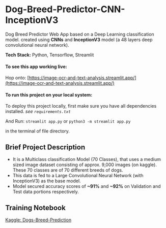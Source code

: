 # Dog-Breed-Predictor-CNN-InceptionV3
Dog Breed Predictor Web App based on a Deep Learning classification model. created using **CNNs** and **InceptionV3** model (a 48 layers deep convolutional neural network).

**Tech Stack:** Python, Tensorflow, Streamlit

#### To see this app working live: 
Hop onto: [https://image-ocr-and-text-analysis.streamlit.app/](https://image-ocr-and-text-analysis.streamlit.app/)

#### To run this project on your local system: 
To deploy this project locally, first make sure you have all dependencies installed. *see ```requirements.txt```*

And Run: ```streamlit app.py``` or ```python3 -m streamlit app.py``` 

in the terminal of file directory.

## Brief Project Description
* It is a Multiclass classification Model (70 Classes), that uses a medium sized image dataset consisting of approx. 9,000 images (on kaggle). These 70 classes are of 70 different breeds of dogs.
* This data is fed to a Large Convolutional Neural Network (with InceptionV3) as the base model.
* Model secured accuracy scores of **~91%** and **~92%** on Validation and Test data portions respectively.

## Training Notebook
[Kaggle: Dogs-Breed-Prediction](https://www.kaggle.com/code/harshpriye/dogs-breed-prediction-cnn-inceptionv3/notebook)
